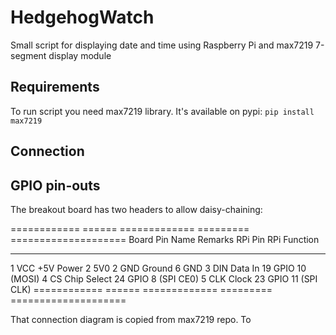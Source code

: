 # HedgehogWatch
Small script for displaying date and time using Raspberry Pi and max7219 7-segment display module

## Requirements
To run script you need max7219 library. It's available on pypi:
`pip install max7219`

## Connection
GPIO pin-outs
-------------

The breakout board has two headers to allow daisy-chaining:

============ ====== ============= ========= ====================
Board Pin    Name   Remarks       RPi Pin   RPi Function
------------ ------ ------------- --------- --------------------
1            VCC    +5V Power     2         5V0
2            GND    Ground        6         GND
3            DIN    Data In       19        GPIO 10 (MOSI)
4            CS     Chip Select   24        GPIO 8 (SPI CE0)
5            CLK    Clock         23        GPIO 11 (SPI CLK)
============ ====== ============= ========= ====================

That connection diagram is copied from max7219 repo.
To 
